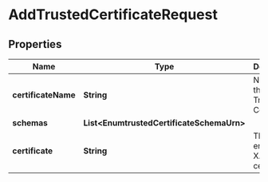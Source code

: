

# AddTrustedCertificateRequest


## Properties

| Name | Type | Description | Notes |
|------------ | ------------- | ------------- | -------------|
|**certificateName** | **String** | Name of the new Trusted Certificate |  |
|**schemas** | **List&lt;EnumtrustedCertificateSchemaUrn&gt;** |  |  [optional] |
|**certificate** | **String** | The PEM-encoded X.509v3 certificate. |  |



